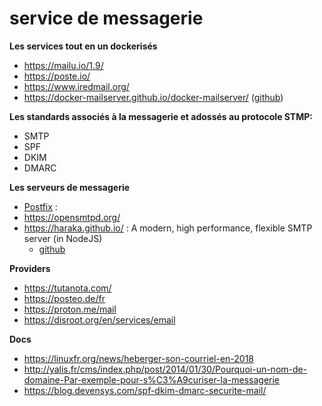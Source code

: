 # service de messagerie

**Les services tout en un dockerisés**

- https://mailu.io/1.9/
- https://poste.io/
- https://www.iredmail.org/
- https://docker-mailserver.github.io/docker-mailserver/ ([github](https://github.com/docker-mailserver/docker-mailserver))

**Les standards associés à la messagerie et adossés au protocole STMP:** 

- SMTP
- SPF
- DKIM
- DMARC

**Les serveurs de messagerie**

- [Postfix](https://www.postfix.org/) : 
- https://opensmtpd.org/
- https://haraka.github.io/ : A modern, high performance, flexible SMTP server (in NodeJS)
  - [github](https://github.com/haraka/Haraka)

**Providers**

- https://tutanota.com/
- https://posteo.de/fr
- https://proton.me/mail
- https://disroot.org/en/services/email

**Docs**

- https://linuxfr.org/news/heberger-son-courriel-en-2018
- http://yalis.fr/cms/index.php/post/2014/01/30/Pourquoi-un-nom-de-domaine-Par-exemple-pour-s%C3%A9curiser-la-messagerie
- https://blog.devensys.com/spf-dkim-dmarc-securite-mail/

